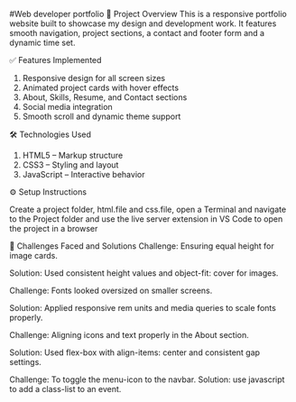 #Web developer portfolio
📌 Project Overview
This is a responsive portfolio website built to showcase my design and development work. It features smooth navigation, project sections, a contact and footer form and a dynamic time set.



✅ Features Implemented
1. Responsive design for all screen sizes
2. Animated project cards with hover effects
3. About, Skills, Resume, and Contact sections
4. Social media integration
5. Smooth scroll and dynamic theme support


🛠 Technologies Used
1. HTML5 – Markup structure
2. CSS3 – Styling and layout
3. JavaScript – Interactive behavior


⚙ Setup Instructions

Create a project folder, html.file and  css.file, open a Terminal and navigate to the Project folder and use the live server extension in VS Code to open the project in a browser



🧠 Challenges Faced and Solutions
Challenge: Ensuring equal height for image cards.

Solution: Used consistent height values and object-fit: cover for images.

Challenge: Fonts looked oversized on smaller screens.

Solution: Applied responsive rem units and media queries to scale fonts properly.

Challenge: Aligning icons and text properly in the About section.

Solution: Used flex-box with align-items: center and consistent gap settings.

Challenge: To toggle the menu-icon to the navbar.
Solution: use javascript to add a class-list to an event.